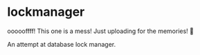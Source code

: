 # lockmanager

oooooffff! This one is a mess! Just uploading for the memories! 😬

An attempt at database lock manager.
